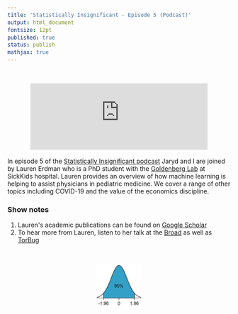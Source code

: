 ```yaml
---
title: 'Statistically Insignificant - Episode 5 (Podcast)'
output: html_document
fontsize: 12pt
published: true
status: publish
mathjax: true
---
```


<br>
<p align="center">
	<iframe src="https://podcasters.spotify.com/pod/show/statisticallyinsig/embed/episodes/Machine-Learning-for-Pediatric-Medicine-e1to6l6/a-a971veb" height="150px" width="400px" frameborder="0" scrolling="no"></iframe>
</p>


In episode 5 of the [Statistically Insignificant podcast](https://statisticallyinsignificant.sounder.fm/show/statistically-insignificant) Jaryd and I are joined by Lauren Erdman who is a PhD student with the [Goldenberg Lab](http://goldenberglab.ca/people.html#openModalLauren) at SickKids hospital. Lauren provides an overview of how machine learning is helping to assist physicians in pediatric medicine. We cover a range of other topics including COVID-19 and the value of the economics discipline. 

### Show notes

1. Lauren's academic publications can be found on [Google Scholar](https://scholar.google.com/citations?user=bSKEpp8AAAAJ&hl=en)
2. To hear more from Lauren, listen to her talk at the [Broad](https://www.youtube.com/watch?v=SIobosI-jlM) as well as [TorBug](https://www.youtube.com/watch?v=Sg5XOUQ54kg)

<br>
<p align="center"><img src="/figures/bellcurve.jpg" width="20%"></p>
